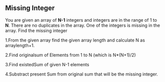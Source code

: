 ## Missing Integer

You are given an array of **N-1** integers and integers are in the range of 1 to **N**. There are no duplicates in the array. One of the integers is missing in the array. Find the missing integer

1.From the given array find the given array length and calculate N as arraylength+1.

2.Find originalsum of Elements from 1 to N (which is  N*(N+1)/2)

3.Find existedSum of given N-1 elements

4.Substract present Sum from original sum that will be the missing integer.
